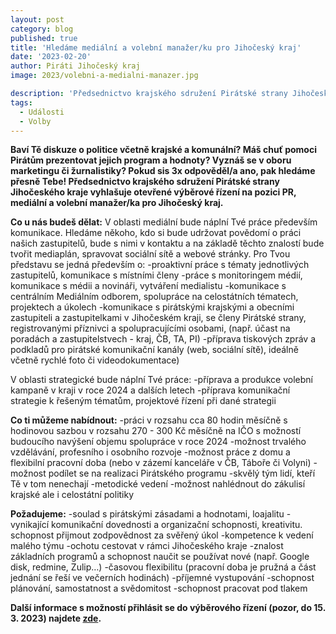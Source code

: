 ```yaml
---
layout: post
category: blog
published: true
title: 'Hledáme mediální a volební manažer/ku pro Jihočeský kraj'
date: '2023-02-20'
author: Piráti Jihočeský kraj
image: 2023/volebni-a-medialni-manazer.jpg

description: 'Předsednictvo krajského sdružení Pirátské strany Jihočeského kraje vyhlašuje otevřené výběrové řízení na pozici PR, mediální a volební manažer/ka pro Jihočeský kraj.'
tags:
  - Události
  - Volby
---
```

**Baví Tě diskuze o politice včetně krajské a komunální? Máš chuť pomoci Pirátům prezentovat jejich program a hodnoty? Vyznáš se v oboru marketingu či žurnalistiky? Pokud sis 3x odpověděl/a ano, pak hledáme přesně Tebe! Předsednictvo krajského sdružení Pirátské strany Jihočeského kraje vyhlašuje otevřené výběrové řízení na pozici PR, mediální a volební manažer/ka pro Jihočeský kraj.**

**Co u nás budeš dělat:**
V oblasti mediální bude náplní Tvé práce především komunikace. Hledáme někoho, kdo si bude udržovat povědomí o práci našich zastupitelů, bude s nimi v kontaktu a na základě těchto znalostí bude tvořit mediaplán, spravovat sociální sítě a webové stránky. Pro Tvou představu se jedná především o:
-proaktivní práce s tématy jednotlivých zastupitelů, komunikace s místními členy
-práce s monitoringem médií, komunikace s médii a novináři, vytváření medialistu
-komunikace s centrálním Mediálním odborem, spolupráce na celostátních tématech, projektech a úkolech
-komunikace s pirátskými krajskými a obecními zastupiteli a zastupitelkami v Jihočeském kraji, se členy Pirátské strany, registrovanými příznivci a spolupracujícími osobami, (např. účast na poradách a zastupitelstvech - kraj, ČB, TA, PI)
-příprava tiskových zpráv a podkladů pro pirátské komunikační kanály (web, sociální sítě), ideálně včetně rychlé foto či videodokumentace)

V oblasti strategické bude náplní Tvé práce:
-příprava a produkce volební kampaně v kraji v roce 2024 a dalších letech
-příprava komunikační strategie k řešeným tématům, projektové řízení při dané strategii

**Co ti můžeme nabídnout:**
-práci v rozsahu cca 80 hodin měsíčně s hodinovou sazbou v rozsahu 270 - 300 Kč měsíčně na IČO s možností budoucího navýšení objemu spolupráce v roce 2024
-možnost trvalého vzdělávání, profesního i osobního rozvoje
-možnost práce z domu a flexibilní pracovní doba (nebo v zázemí kanceláře v ČB, Táboře či Volyni)
-možnost podílet se na realizaci Pirátského programu
-skvělý tým lidí, kteří Tě v tom nenechají
-metodické vedení
-možnost nahlédnout do zákulisí krajské ale i celostátní politiky

**Požadujeme:**
-soulad s pirátskými zásadami a hodnotami, loajalitu
-vynikající komunikační dovednosti a organizační schopnosti, kreativitu. schopnost přijmout zodpovědnost za svěřený úkol
-kompetence k vedení malého týmu
-ochotu cestovat v rámci Jihočeského kraje
-znalost základních programů a schopnost naučit se používat nové (např. Google disk, redmine, Zulip…)
-časovou flexibilitu (pracovní doba je pružná a část jednání se řeší ve večerních hodinách)
-příjemné vystupování
-schopnost plánování, samostatnost a svědomitost
-schopnost pracovat pod tlakem

**Další informace s možností přihlásit se do výběrového řízení (pozor, do 15. 3. 2023) najdete [zde](https://forum.pirati.cz/viewtopic.php?t=63816).**
